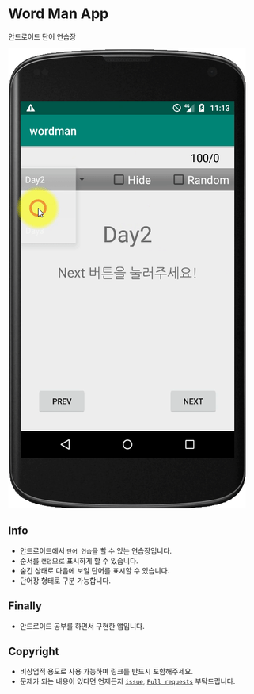 # Word Man App

안드로이드 단어 연습장

![cover](./assets/video.gif)

## Info

- 안드로이드에서 `단어 연습`을 할 수 있는 연습장입니다.
- 순서를 `랜덤`으로 표시하게 할 수 있습니다.
- 숨긴 상태로 다음에 보일 단어를 표시할 수 있습니다.
- 단어장 형태로 구분 가능합니다.
  
## Finally

- 안드로이드 공부를 하면서 구현한 앱입니다.

## Copyright

- 비상업적 용도로 사용 가능하며 링크를 반드시 포함해주세요.
- 문제가 되는 내용이 있다면 언제든지 [`issue`](https://github.com/Sotaneum/Word-Man-App/issues/new), [`Pull requests`](https://github.com/Sotaneum/Word-Man-App/compare) 부탁드립니다.

